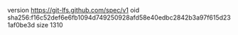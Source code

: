 version https://git-lfs.github.com/spec/v1
oid sha256:f16c52def6e6fb1094d749250928afd58e40edbc2842b3a97f615d231af0be3d
size 1310

